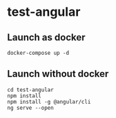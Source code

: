 # test-angular
## Launch as docker
``docker-compose up -d`` <br>
## Launch without docker
``cd test-angular`` <br>
``npm install`` <br>
``npm install -g @angular/cli`` <br>
``ng serve --open``
